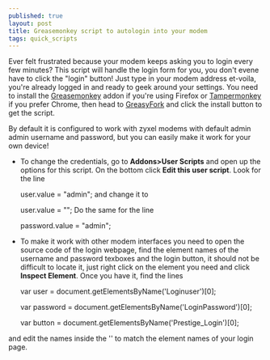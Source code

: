 ```yaml
---
published: true
layout: post
title: Greasemonkey script to autologin into your modem
tags: quick_scripts
---
```


Ever felt frustrated because your modem keeps asking you to login every few minutes? This script will handle the login form for you, you don't evene have to click the "login" button! Just type in your modem address et-voila, you're already logged in and ready to geek around your settings. You need to install the [Greasemonkey](https://addons.mozilla.org/it/firefox/addon/greasemonkey/) addon if you're using Firefox or [Tampermonkey](https://chrome.google.com/webstore/detail/tampermonkey/dhdgffkkebhmkfjojejmpbldmpobfkfo) if you prefer Chrome, then head to [GreasyFork](https://greasyfork.org/en/scripts/20465-zyxel-modem-autologin) and click the install button to get the script.

By default it is configured to work with zyxel modems with default admin admin username and password, but you can easily make it work for your own device!

- To change the credentials, go to **Addons>User Scripts** and open up the options for this script. On the bottom click **Edit this user script**. Look for the line

	user.value = "admin";
and change it to 

	user.value = "<your username>";
Do the same for the line

	password.value = "admin";
    
- To make it work with other modem interfaces you need to open the source code of the login webpage, find the element names of the username and password texboxes and the login button, it should not be difficult to locate it, just right click on the element you need and click **Inspect Element**.
Once you have it, find the lines 

	var user = document.getElementsByName('Loginuser')[0];
    
    var password = document.getElementsByName('LoginPassword')[0];
    
    var button = document.getElementsByName('Prestige_Login')[0];

and edit the names inside the '' to match the element names of your login page.
